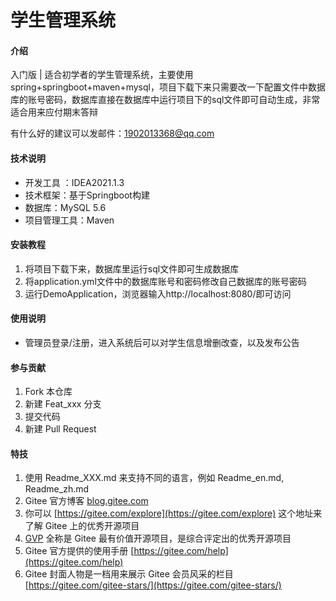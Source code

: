 # 学生管理系统

#### 介绍
入门版 |
适合初学者的学生管理系统，主要使用spring+springboot+maven+mysql，项目下载下来只需要改一下配置文件中数据库的账号密码，数据库直接在数据库中运行项目下的sql文件即可自动生成，非常适合用来应付期末答辩

有什么好的建议可以发邮件：1902013368@qq.com

#### 技术说明
- 开发工具 ：IDEA2021.1.3
- 技术框架：基于Springboot构建
- 数据库：MySQL 5.6
- 项目管理工具：Maven


#### 安装教程

1.  将项目下载下来，数据库里运行sql文件即可生成数据库
2.  将application.yml文件中的数据库账号和密码修改自己数据库的账号密码
3.  运行DemoApplication，浏览器输入http://localhost:8080/即可访问

#### 使用说明

-  管理员登录/注册，进入系统后可以对学生信息增删改查，以及发布公告


#### 参与贡献

1.  Fork 本仓库
2.  新建 Feat_xxx 分支
3.  提交代码
4.  新建 Pull Request


#### 特技

1.  使用 Readme\_XXX.md 来支持不同的语言，例如 Readme\_en.md, Readme\_zh.md
2.  Gitee 官方博客 [blog.gitee.com](https://blog.gitee.com)
3.  你可以 [https://gitee.com/explore](https://gitee.com/explore) 这个地址来了解 Gitee 上的优秀开源项目
4.  [GVP](https://gitee.com/gvp) 全称是 Gitee 最有价值开源项目，是综合评定出的优秀开源项目
5.  Gitee 官方提供的使用手册 [https://gitee.com/help](https://gitee.com/help)
6.  Gitee 封面人物是一档用来展示 Gitee 会员风采的栏目 [https://gitee.com/gitee-stars/](https://gitee.com/gitee-stars/)
